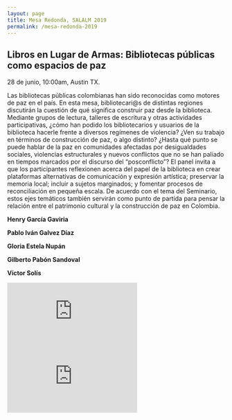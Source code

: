 ```yaml
---
layout: page
title: Mesa Redonda, SALALM 2019
permalink: /mesa-redonda-2019
---
```

## Libros en Lugar de Armas: Bibliotecas públicas como espacios de paz

28 de junio, 10:00am, Austin TX. 

Las bibliotecas públicas colombianas han sido reconocidas como motores de paz en el país. En esta mesa, bibliotecari@s de distintas regiones discutirán la cuestión de qué significa construir paz desde la biblioteca. Mediante grupos de lectura, talleres de escritura y otras actividades participativas, ¿cómo han podido los bibliotecarios y usuarios de la biblioteca hacerle frente a diversos regímenes de violencia?  ¿Ven su trabajo en términos de construcción de paz, o algo distinto? ¿Hasta qué punto se puede hablar de la paz en comunidades afectadas por desigualdades sociales, violencias estructurales y nuevos conflictos que no se han paliado en tiempos marcados por el discurso del “posconflicto”? El panel invita a que los participantes reflexionen acerca del papel de la biblioteca en crear plataformas alternativas de comunicación y expresión artística; preservar la memoria local; incluir a sujetos marginados; y fomentar procesos de reconciliación en pequeña escala. De acuerdo con el tema del Seminario, estos ejes temáticos también servirán como punto de partida para pensar la relación entre el patrimonio cultural y la construcción de paz en Colombia.

**Henry García Gaviria**

**Pablo Iván Galvez Díaz**

**Gloria Estela Nupán** 

**Gilberto Pabón Sandoval**

**Víctor Solís** 

<section>
    <div class="box alt">
        <div class="row gtr-50 gtr-uniform">
            <div class="col-4"><iframe src="https://www.youtube.com/embed/yahFYY2-vpE" frameborder="0" allow="accelerometer; autoplay; encrypted-media; gyroscope; picture-in-picture" allowfullscreen></iframe></div>
            <div class="col-4"><iframe src="https://www.youtube.com/embed/9MuHl933MSU" frameborder="0" allow="accelerometer; autoplay; encrypted-media; gyroscope; picture-in-picture" allowfullscreen></iframe></div>
        </div>
    </div>     
</section>


